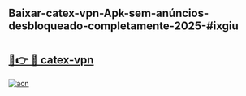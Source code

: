 ## Baixar-catex-vpn-Apk-sem-anúncios-desbloqueado-completamente-2025-#ixgiu

# <h2><a href="https://ainizakaria.my?title=catex-vpn&ref=20M">🔗👉 🔴 catex-vpn</a></h2>

[![acn](https://github.com/user-attachments/assets/0f9c940e-d8b0-45ae-aac7-cd30a18b3e1c)](https://ainizakaria.my?title=catex-vpn&ref=20M)

